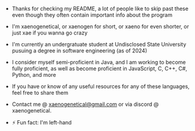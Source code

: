 - Thanks for checking my README, a lot of people like to skip past these even though they often contain important info about the program
- I'm xaenogenetical, or xaenogen for short, or xaeno for even shorter, or just xae if you wanna go crazy
- I'm currently an undergratuate student at Undisclosed State University pusuing a degree in software engineering (as of 2024) 
- I consider myself semi-proficient in Java, and I am working to become fully proficient, as well as become proficient in JavaScript, C, C++, C#, Python, and more
- If you have or know of any useful resources for any of these languages, feel free to share them
  
- Contact me @ xaenogenetical@gmail.com or via discord @ xaenogenetical.  
- ⚡ Fun fact: I'm left-hand
